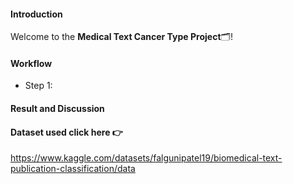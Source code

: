 #### Introduction
Welcome to the **Medical Text Cancer Type Project**🗂️!



#### Workflow
- Step 1: 



#### Result and Discussion


#### Dataset used click here 👉
https://www.kaggle.com/datasets/falgunipatel19/biomedical-text-publication-classification/data
